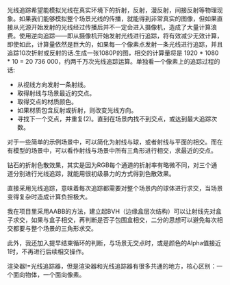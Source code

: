 光线追踪希望能模拟光线在真实环境下的折射，反射，漫反射，间接反射等物理现象。如果我们能够模拟整个场景光线的传播，就能得到非常真实的图像，但如果直接从光源开始发射的光线经过传播后并不一定会进入摄像机，造成了大量计算浪费。使用逆向追踪——即从摄像机开始发射光线进行追踪，将有效减少无效计算，即使如此，计算量依然是巨大的，如果每一个像素点发射一条光线进行追踪，并且追踪10次折射或反射的话.生成一张1080P的图，相交的计算量将是 1920 * 1080 * 10 = 20 736 000，约两千万次光线追踪运算。单独看一个像素上的追踪过程的话:

+ 从视线方向发射一条射线。
+ 取得射线与场景最近的交点。
+ 取得交点的材质颜色。
+ 如果材质包含反射或折射，则改变光线方向。
+ 寻找下一个交点，并重复(2)。直到在场景内找不到交点，或达到最大追踪次数。

对于一些简单的示例场景中，可以简化为射线与球，或者射线与平面的相交。而在有模型的场景中，可以看作射线与场景中所有三角形进行相交，求最近的交点。

钻石的折射色散效果，其实是因为RGB每个通道的折射率有略微不同，对三个通道分别进行光线追踪，就能用很初级暴力的方式得到色散效果。

直接采用光线追踪，意味着每次追踪都需要对整个场景内的球体进行求交，当场景变得复杂时造成计算负担极大。

我在项目里采用AABB的方法，建立起BVH（边缘盒层次结构）可以让射线先对盒子求交，如果与盒子相交，再判断是否子包围盒相交，二分的思想可以避免每次相交都要与整个场景的三角形求交。

此外，我还加入提早结束循环的判断，与场景无交点时，或是颜色的Alpha值接近1时，不再进行后续相交操作。

渲染器!=光线追踪器，但是渲染器和光线追踪器有很多共通的地方，核心区别：一个面向物体，一个面向像素。

